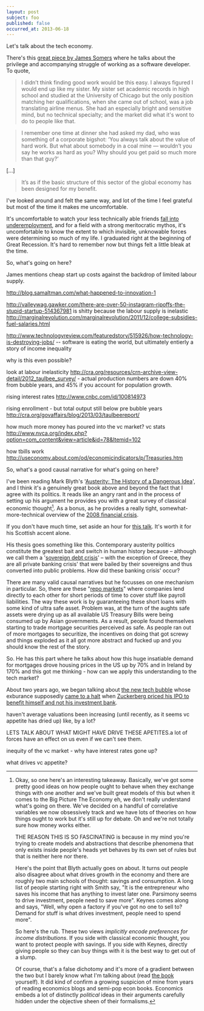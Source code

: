 ```yaml
---
layout: post
subject: foo
published: false
occurred_at: 2013-06-18
---
```


Let's talk about the tech economy.

There's this [great piece by James Somers](http://www.aeonmagazine.com/living-together/james-somers-web-developer-money/) where he talks about the privilege and accompanying struggle of working as a software developer. To quote,

>I didn’t think finding good work would be this easy. I always figured I would end up like my sister. My sister set academic records in high school and studied at the University of Chicago but the only position matching her qualifications, when she came out of school, was a job translating airline menus. She had an especially bright and sensitive mind, but no technical specialty; and the market did what it's wont to do to people like that.

>I remember one time at dinner she had asked my dad, who was something of a corporate bigshot: ‘You always talk about the value of hard work. But what about somebody in a coal mine — wouldn’t you say he works as hard as you? Why should you get paid so much more than that guy?’

[...]

>It’s as if the basic structure of this sector of the global economy has been designed for my benefit.

I've looked around and felt the same way, and lot of the time I feel grateful but most of the time it makes me uncomfortable. 

It's uncomfortable to watch your less technically able friends [fall into underemployment](http://okayfail.com/2011/people-try-to-put-us-down.html), and for a field with a strong meritocratic mythos, it's uncomfortable to know the extent to which invisible, unknowable forces were determining so much of my life. I graduated right at the beginning of Great Recession. It's hard to remember now but things felt a little bleak at the time.

So, what's going on here?

James mentions cheap start up costs against the backdrop of limited labour supply. 

http://blog.samaltman.com/what-happened-to-innovation-1


http://valleywag.gawker.com/there-are-over-50-instagram-ripoffs-the-stupid-startup-514367981 is shitty because the labour supply is inelastic http://marginalrevolution.com/marginalrevolution/2011/12/college-subsidies-fuel-salaries.html


http://www.technologyreview.com/featuredstory/515926/how-technology-is-destroying-jobs/ -- software is eating the world, but ultimately entierly a story of income inequality

why is this even possible? 

look at labour inelasticity http://cra.org/resources/crn-archive-view-detail/2012_taulbee_survey/ - actual production numbers are down 40% from bubble years, and 45% if you account for population growth.

rising interest rates http://www.cnbc.com/id/100814973

rising enrollment - but total output still below pre bubble years http://cra.org/govaffairs/blog/2013/03/taulbeereport/

how much more money has poured into the vc market? vc stats http://www.nvca.org/index.php?option=com_content&view=article&id=78&Itemid=102

how tbills work http://useconomy.about.com/od/economicindicators/p/Treasuries.htm

So, what's a good causal narrative for what's going on here?


I've been reading Mark Blyth's '[Austerity: The History of a Dangerous Idea](http://www.amazon.com/Austerity-The-History-Dangerous-Idea/dp/019982830X)', and I think it's a genuinely great book above and beyond the fact that I agree with its politics. It reads like an angry rant and in the process of setting up his argument he provides you with a great survey of classical economic thought[^1]. As a bonus, as he provides a really tight, somewhat-more-technical overview of the [2008 financial crisis](http://en.wikipedia.org/wiki/Financial_crisis_of_2007%E2%80%9308).

If you don't have much time, set aside an hour for [this talk](http://www.youtube.com/watch?feature=player_embedded&v=JQuHSQXxsjM). It's worth it for his Scottish accent alone.

His thesis goes something like this. Contemporary austerity politics constitute the greatest bait and switch in human history because – although we call them a '[sovereign debt crisis](http://en.wikipedia.org/wiki/European_sovereign-debt_crisis)' – with the exception of Greece, they are all private banking crisis' that were bailed by their sovereigns and thus converted into public problems. How did these banking crisis' occur?

There are many valid causal narratives but he focusses on one mechanism in particular. So, there are these "[repo markets](http://en.wikipedia.org/wiki/Repurchase_agreement)" where companies lend directly to each other for short periods of time to cover stuff like payroll liabilities. The way these work is by guaranteeing these short loans with some kind of ultra safe asset. Problem was, at the turn of the aughts safe assets were drying up as all available US Treasury Bills were being consumed up by Asian governments. As a result, people found themselves starting to trade mortgage securities perceived as safe. As people ran out of more mortgages to securitize, the incentives on doing that got screwy and things exploded as it all got more abstract and fucked up and you should know the rest of the story.


So. He has this part where he talks about how this huge insatiable demand for mortgages drove housing prices in the US up by 70% and in Ireland by 170% and this got me thinking - how can we apply this understanding to the tech market?

About two years ago, we began talking about [the new tech bubble](http://www.economist.com/node/18681576) whose exburance supposedly [came to a halt](http://www.theatlanticwire.com/technology/2013/01/2012-year-tech-bubble-numbers/60517/) when [Zuckerberg priced his IPO to benefit himself and not his investment bank](http://blogs.reuters.com/felix-salmon/2013/03/11/where-banks-really-make-money-on-ipos/).


haven't average valuations been increasing (until recently, as it seems vc appetite has dried up) like, by a lot?

LETS TALK ABOUT WHAT MIGHT HAVE DRIVE THESE APETITES.a lot of forces have an effect on us even if we can't see them.

inequity of the vc market - why have interest rates gone up?

what drives vc appetite?

[^1]: Okay, so one here's an interesting takeaway. Basically, we've got some pretty good ideas on how people ought to behave when they exchange things with one another and we've built great models of this but when it comes to the Big Picture The Economy eh, we don't really understand what's going on there. We've decided on a handful of correlative variables we now obsessively track and we have lots of theories on how things ought to work but it's still up for debate. Oh and we're not totally sure how money works either.

    THE REASON THIS IS SO FASCINATING is because in my mind you're trying to create models and abstractions that describe phenomena that only exists inside people's heads yet behaves by its own set of rules but that is neither here nor there.

    Here's the point that Blyth actually goes on about. It turns out people also disagree about what drives growth in the economy and there are roughly two main schools of thought: savings and consumption. A long list of people starting right with Smith say, "It is the entrepreneur who saves his income that has anything to invest later one. Parsimony seems to drive investment, people need to save more". Keynes comes along and says, "Well, why open a factory if you've got no one to sell to? Demand for stuff is what drives investment, people need to spend more". 

    So here's the rub. These two views *implicitly encode preferences for income distributions*. If you side with classical economic thought, you want to protect people with savings. If you side with Keynes, directly giving people so they can buy things with it is the best way to get out of a slump.

    Of course, that's a false dichotomy and it's more of a gradient between the two but I barely know what I'm talking about (read [the book](http://www.amazon.com/Austerity-The-History-Dangerous-Idea/dp/019982830X) yourself). It did kind of confirm a growing suspicion of mine from years of reading economics blogs and semi-pop econ books. Economics embeds a lot of distinctly *political* ideas in their arguments carefully hidden under the objective sheen of their formalisms.

[^2]: There are many valid causal narratives. Blyth acknowledges this. This is just one of them.

